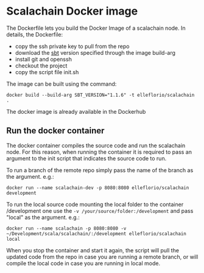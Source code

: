 # Scalachain Docker image
The Dockerfile lets you build the Docker Image of a scalachain node. In details, the Dockerfile:
* copy the ssh private key to pull from the repo
* download the [sbt](https://www.scala-sbt.org/) version specified through the image build-arg
* install git and openssh
* checkout the project
* copy the script file init.sh

The image can be built using the command:

```docker build --build-arg SBT_VERSION="1.1.6" -t elleflorio/scalachain .```

The docker image is already available in the Dockerhub

## Run the docker container
The docker container compiles the source code and run the scalachain node. For this reason, when running the container it is required to pass an argument to the init script that indicates the source code to run.

To run a branch of the remote repo simply pass the name of the branch as the argument. e.g.:

```docker run --name scalachain-dev -p 8080:8080 elleflorio/scalachain development```

To run the local source code mounting the local folder to the container /development one use the ```-v /your/source/folder:/development``` and pass "local" as the argument. e.g.:

```docker run --name scalachain -p 8080:8080 -v ~/Development/scala/scalachain/:/development elleflorio/scalachain local```

When you stop the container and start it again, the script will pull the updated code from the repo in case you are running a remote branch, or will compile the local code in case you are running in local mode.